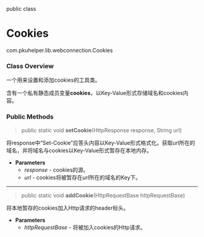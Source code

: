 public class
# Cookies
com.pkuhelper.lib.webconnection.Cookies

### Class Overview
一个用来设置和添加cookies的工具类。

含有一个私有静态成员变量**cookies**，以Key-Value形式存储域名和cookies内容。

### Public Methods
> public static void **setCookie**(HttpResponse response, String url)

将response中“Set-Cookie”应答头内容以Key-Value形式格式化。获取url所在的域名，并将域名与cookies以Key-Value形式暂存在本地内存。
- **Parameters**
	- *response* - cookies的源。
	- *url* - cookies将被暂存在*url*所在的域名的Key下。

***
> public static void **addCookie**(HttpRequestBase httpRequestBase)

将本地暂存的cookies加入Http请求的header标头。
- **Parameters**
	- *httpRequestBase* - 将被加入cookies的Http请求。